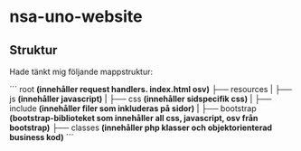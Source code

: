 # nsa-uno-website

## Struktur
Hade tänkt mig följande mappstruktur:

´´´
root  **(innehåller request handlers. index.html osv)**
├── resources
|  ├── js          **(innehåller javascript)**
|  ├── css         **(innehåller sidspecifik css)**
|  ├── include     **(innehåller filer som inkluderas på sidor)**
|  ├── bootstrap   **(bootstrap-biblioteket som innehåller all css, javascript, osv från bootstrap)**
├── classes  **(innehåller php klasser och objektorienterad business kod)**
´´´
